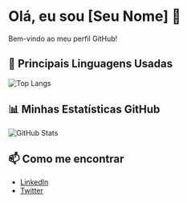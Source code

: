 # Olá, eu sou [Seu Nome] 👋

Bem-vindo ao meu perfil GitHub!

## 🚀 Principais Linguagens Usadas
![Top Langs](https://github-readme-stats.vercel.app/api/top-langs/?username=SEU_USUARIO&layout=compact&theme=radical)

## 📊 Minhas Estatísticas GitHub
![GitHub Stats](https://github-readme-stats.vercel.app/api?username=SEU_USUARIO&show_icons=true&count_private=true&theme=radical)

## 📫 Como me encontrar
- [LinkedIn](https://linkedin.com/in/seuusuario)
- [Twitter](https://twitter.com/seuusuario)


<!--
**flavioferraz13/flavioferraz13** is a ✨ _special_ ✨ repository because its `README.md` (this file) appears on your GitHub profile.

Here are some ideas to get you started:

- 🔭 I’m currently working on ...
- 🌱 I’m currently learning ...
- 👯 I’m looking to collaborate on ...
- 🤔 I’m looking for help with ...
- 💬 Ask me about ...
- 📫 How to reach me: ...
- 😄 Pronouns: ...
- ⚡ Fun fact: ...
-->

